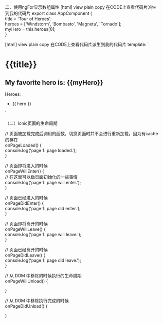 二、使用ngFor显示数组属性
[html] view plain copy 在CODE上查看代码片派生到我的代码片
export class AppComponent {  
  title = 'Tour of Heroes';  
  heroes = ['Windstorm', 'Bombasto', 'Magneta', 'Tornado'];  
  myHero = this.heroes[0];  
}  

[html] view plain copy 在CODE上查看代码片派生到我的代码片
template: `  
   <h1>{{title}}</h1>  
   <h2>My favorite hero is: {{myHero}}</h2>  
   <p>Heroes:</p>  
   <ul>  
     <li *ngFor="let hero of heroes">  
       {{ hero }}  
     </li>  
   </ul>  
 `  


（二）Ionic页面的生命周期

// 页面被加载完成后调用的函数，切换页面时并不会进行重新加载，因为有cache的存在  
onPageLoaded() {  
  console.log('page 1: page loaded.');  
}  
  
// 页面即将进入的时候  
onPageWillEnter() {  
  // 在这里可以做页面初始化的一些事情  
  console.log('page 1: page will enter.');  
}  
  
// 页面已经进入的时候  
onPageDidEnter() {  
  console.log('page 1: page did enter.');  
}  
  
// 页面即将离开的时候  
onPageWillLeave() {  
  console.log('page 1: page will leave.');  
}  
  
// 页面已经离开的时候  
onPageDidLeave() {  
  console.log('page 1: page did leave.');  
}  
  
// 从 DOM 中移除的时候执行的生命周期  
onPageWillUnload() {  
  
}  
  
// 从 DOM 中移除执行完成的时候  
onPageDidUnload() {  
  
}  
